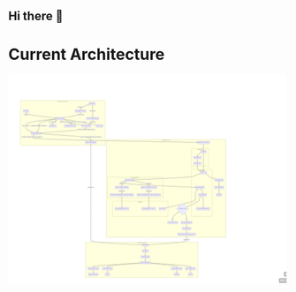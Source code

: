 ## Hi there 👋

<!--

**Here are some ideas to get you started:**

🙋‍♀️ Market alerts to monitor volatility and trade entries and automated strategies.
🌈 Contribution guidelines - email me contact@kautilyak.dev
-->

# Current Architecture
![Diagram](sd.png)
